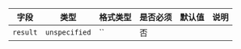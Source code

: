 | 字段 | 类型 | 格式类型 | 是否必须 | 默认值 | 说明 |
|---|---|---|---|---|---|
| `result` | `unspecified` | `` | 否 |  |
